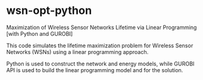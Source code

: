 # wsn-opt-python
Maximization of Wireless Sensor Networks Lifetime via Linear Programming [with Python and GUROBI]

This code simulates the lifetime maximization problem for Wireless Sensor Networks (WSNs) using a linear programming approach. 

Python is used to construct the network and energy models, while GUROBI API is used to build the linear programming model and for the solution.

